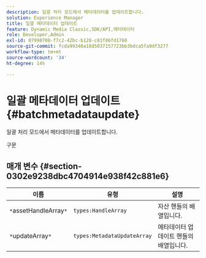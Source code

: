 ```yaml
---
description: 일괄 처리 모드에서 메타데이터를 업데이트합니다.
solution: Experience Manager
title: 일괄 메타데이터 업데이트
feature: Dynamic Media Classic,SDK/API,메타데이터
role: Developer,Admin
exl-id: 07998708-f7c2-42bc-b128-c81f86fd1760
source-git-commit: fcda99340a18d5037157723bb3bdca5fa9df3277
workflow-type: tm+mt
source-wordcount: '34'
ht-degree: 14%

---
```


# 일괄 메타데이터 업데이트{#batchmetadataupdate}

일괄 처리 모드에서 메타데이터를 업데이트합니다.

구문

## 매개 변수 {#section-0302e9238dbc4704914e938f42c881e6}

| 이름 | 유형 | 설명 |
|---|---|---|
| `*`assetHandleArray`*` | `types:HandleArray` | 자산 핸들의 배열입니다. |
| `*`updateArray`*` | `types:MetadataUpdateArray` | 메타데이터 업데이트 핸들의 배열입니다. |
